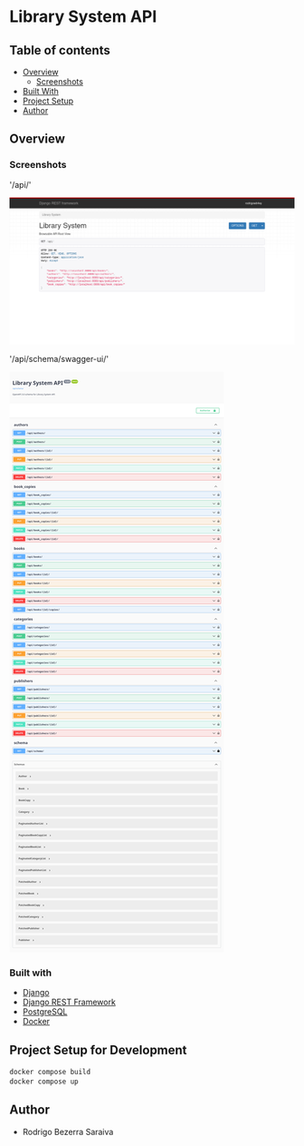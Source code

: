 # Library System API

## Table of contents

- [Overview](#overview)
    - [Screenshots](#screenshots)
- [Built With](#built-with)
- [Project Setup](#project-setup)
- [Author](#author)

## Overview

### Screenshots

'/api/'

![](./utils/root_api_overview.png)

'/api/schema/swagger-ui/'

![](./utils/swagger_ui.png)

### Built with

- [Django](https://www.djangoproject.com/)
- [Django REST Framework](https://www.django-rest-framework.org/)
- [PostgreSQL](https://www.postgresql.org/)
- [Docker](https://www.docker.com/)

## Project Setup for Development

```sh
docker compose build
docker compose up
```

## Author

- Rodrigo Bezerra Saraiva
